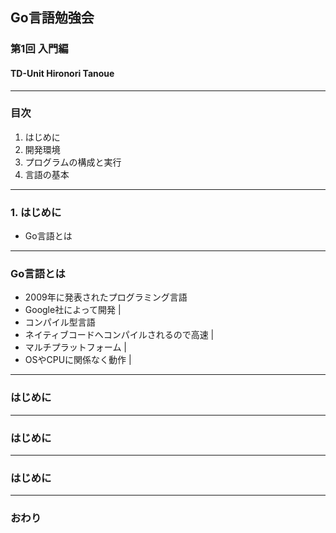 ## Go言語勉強会
### 第1回 入門編
#### TD-Unit Hironori Tanoue
---
### 目次
1. はじめに
2. 開発環境
3. プログラムの構成と実行
4. 言語の基本
---
### 1. はじめに
- Go言語とは
---

### Go言語とは
- 2009年に発表されたプログラミング言語  
- Google社によって開発 |
- コンパイル型言語  
- ネイティブコードへコンパイルされるので高速 |
- マルチプラットフォーム |
- OSやCPUに関係なく動作 |

---
### はじめに
---
### はじめに
---
### はじめに
---
### おわり
